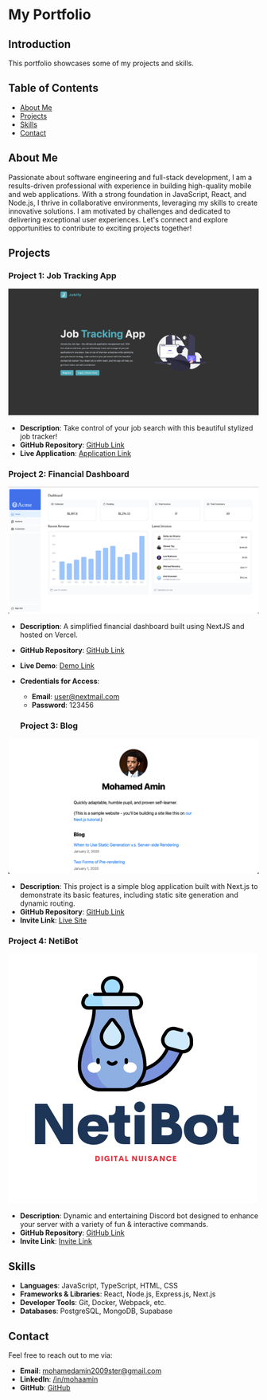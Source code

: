 # My Portfolio

## Introduction

This portfolio showcases some of my projects and skills.

## Table of Contents

- [About Me](#about-me)
- [Projects](#projects)
- [Skills](#skills)
- [Contact](#contact)

## About Me

Passionate about software engineering and full-stack development, I am a results-driven professional with experience in building high-quality mobile and web applications. With a strong foundation in JavaScript, React, and Node.js, I thrive in collaborative environments, leveraging my skills to create innovative solutions. I am motivated by challenges and dedicated to delivering exceptional user experiences. Let's connect and explore opportunities to contribute to exciting projects together!

## Projects

### Project 1: Job Tracking App

![Jobify](src/Assets/Projects/jobify.png)

- **Description**: Take control of your job search with this beautiful stylized job tracker!
- **GitHub Repository**: [GitHub Link](https://github.com/taha-amin/job-app-v2)
- **Live Application**: [Application Link](https://applyzen.onrender.com)

### Project 2: Financial Dashboard

![Acme Financial Dashboard](src/Assets/Projects/financialdashboard.png)

- **Description**: A simplified financial dashboard built using NextJS and hosted on Vercel.
- **GitHub Repository**: [GitHub Link](https://github.com/taha-amin/nextjs-dashboard)
- **Live Demo**: [Demo Link](https://nextjs-dashboard-lemon-five.vercel.app/)
- **Credentials for Access**:

  - **Email**: user@nextmail.com
  - **Password**: 123456

  ### Project 3: Blog

![NetiBot](src/Assets/Projects/blog.png)

- **Description**: This project is a simple blog application built with Next.js to demonstrate its basic features, including static site generation and dynamic routing.
- **GitHub Repository**: [GitHub Link](https://github.com/taha-amin/nextjs-blog)
- **Invite Link**: [Live Site](https://nextjs-blog-mu-snowy-13.vercel.app/)

### Project 4: NetiBot

![NetiBot](src/Assets/Projects/netibot.png)

- **Description**: Dynamic and entertaining Discord bot designed to enhance your server with a variety of fun & interactive commands.
- **GitHub Repository**: [GitHub Link](https://github.com/NetiBot/NetiBotApp)
- **Invite Link**: [Invite Link](https://discord.com/api/oauth2/authorize?client_id=997611125887733923&permissions=8&scope=bot%20applications.commands)

## Skills

- **Languages**: JavaScript, TypeScript, HTML, CSS
- **Frameworks & Libraries**: React, Node.js, Express.js, Next.js
- **Developer Tools**: Git, Docker, Webpack, etc.
- **Databases**: PostgreSQL, MongoDB, Supabase

## Contact

Feel free to reach out to me via:

- **Email**: [mohamedamin2009ster@gmail.com](mailto:mohamedamin2009ster@gmail.com)
- **LinkedIn**: [/in/mohaamin](https://www.linkedin.com/in/mohaamin/)
- **GitHub**: [GitHub](https://github.com/taha-amin)
